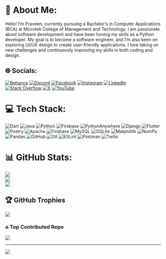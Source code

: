 # 💫 About Me:
Hello! I’m Praveen, currently pursuing a Bachelor’s in Computer Applications (BCA) at Microtek College of Management and Technology. I am passionate about software development and have been honing my skills as a Python developer. My goal is to become a software engineer, and I’m also keen on exploring UI/UX design to create user-friendly applications. I love taking on new challenges and continuously improving my skills in both coding and design.


## 🌐 Socials:
[![Behance](https://img.shields.io/badge/Behance-1769ff?logo=behance&logoColor=white)](https://behance.net/praveenyadav55) [![Discord](https://img.shields.io/badge/Discord-%237289DA.svg?logo=discord&logoColor=white)](https://discord.gg/https://discord.gg/vyc95Zs2) [![Facebook](https://img.shields.io/badge/Facebook-%231877F2.svg?logo=Facebook&logoColor=white)](https://facebook.com/pyapril15) [![Instagram](https://img.shields.io/badge/Instagram-%23E4405F.svg?logo=Instagram&logoColor=white)](https://instagram.com/__pyapril15.py__) [![LinkedIn](https://img.shields.io/badge/LinkedIn-%230077B5.svg?logo=linkedin&logoColor=white)](https://linkedin.com/in/pyapril15) [![Stack Overflow](https://img.shields.io/badge/-Stackoverflow-FE7A16?logo=stack-overflow&logoColor=white)](https://stackoverflow.com/users/27695874) [![X](https://img.shields.io/badge/X-black.svg?logo=X&logoColor=white)](https://x.com/pyapril15) [![YouTube](https://img.shields.io/badge/YouTube-%23FF0000.svg?logo=YouTube&logoColor=white)](https://youtube.com/@@BypassSpaces) 

# 💻 Tech Stack:
![Dart](https://img.shields.io/badge/dart-%230175C2.svg?style=for-the-badge&logo=dart&logoColor=white) ![Java](https://img.shields.io/badge/java-%23ED8B00.svg?style=for-the-badge&logo=openjdk&logoColor=white) ![Python](https://img.shields.io/badge/python-3670A0?style=for-the-badge&logo=python&logoColor=ffdd54) ![Firebase](https://img.shields.io/badge/firebase-%23039BE5.svg?style=for-the-badge&logo=firebase) ![PythonAnywhere](https://img.shields.io/badge/pythonanywhere-%232F9FD7.svg?style=for-the-badge&logo=pythonanywhere&logoColor=151515) ![Django](https://img.shields.io/badge/django-%23092E20.svg?style=for-the-badge&logo=django&logoColor=white) ![Flutter](https://img.shields.io/badge/Flutter-%2302569B.svg?style=for-the-badge&logo=Flutter&logoColor=white) ![Poetry](https://img.shields.io/badge/Poetry-%233B82F6.svg?style=for-the-badge&logo=poetry&logoColor=0B3D8D) ![Apache](https://img.shields.io/badge/apache-%23D42029.svg?style=for-the-badge&logo=apache&logoColor=white) ![Firebase](https://img.shields.io/badge/firebase-a08021?style=for-the-badge&logo=firebase&logoColor=ffcd34) ![MySQL](https://img.shields.io/badge/mysql-4479A1.svg?style=for-the-badge&logo=mysql&logoColor=white) ![SQLite](https://img.shields.io/badge/sqlite-%2307405e.svg?style=for-the-badge&logo=sqlite&logoColor=white) ![Matplotlib](https://img.shields.io/badge/Matplotlib-%23ffffff.svg?style=for-the-badge&logo=Matplotlib&logoColor=black) ![NumPy](https://img.shields.io/badge/numpy-%23013243.svg?style=for-the-badge&logo=numpy&logoColor=white) ![Pandas](https://img.shields.io/badge/pandas-%23150458.svg?style=for-the-badge&logo=pandas&logoColor=white) ![GitHub](https://img.shields.io/badge/github-%23121011.svg?style=for-the-badge&logo=github&logoColor=white) ![Git](https://img.shields.io/badge/git-%23F05033.svg?style=for-the-badge&logo=git&logoColor=white) ![ESLint](https://img.shields.io/badge/ESLint-4B3263?style=for-the-badge&logo=eslint&logoColor=white) ![Postman](https://img.shields.io/badge/Postman-FF6C37?style=for-the-badge&logo=postman&logoColor=white) ![Twilio](https://img.shields.io/badge/Twilio-F22F46?style=for-the-badge&logo=Twilio&logoColor=white)
# 📊 GitHub Stats:
![](https://github-readme-stats.vercel.app/api?username=pyapril15&theme=dark&hide_border=false&include_all_commits=true&count_private=false)<br/>
![](https://github-readme-streak-stats.herokuapp.com/?user=pyapril15&theme=dark&hide_border=false)<br/>
![](https://github-readme-stats.vercel.app/api/top-langs/?username=pyapril15&theme=dark&hide_border=false&include_all_commits=true&count_private=false&layout=compact)

## 🏆 GitHub Trophies
![](https://github-profile-trophy.vercel.app/?username=pyapril15&theme=radical&no-frame=false&no-bg=false&margin-w=4)

### 🔝 Top Contributed Repo
![](https://github-contributor-stats.vercel.app/api?username=pyapril15&limit=5&theme=dark&combine_all_yearly_contributions=true)

---
[![](https://visitcount.itsvg.in/api?id=pyapril15&icon=5&color=0)](https://visitcount.itsvg.in)

<!-- Proudly created with GPRM ( https://gprm.itsvg.in ) -->
